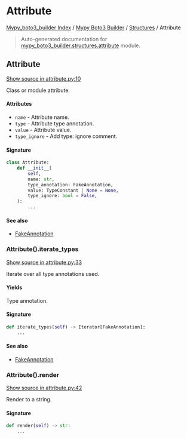 # Attribute

[Mypy_boto3_builder Index](../../README.md#mypy_boto3_builder-index) /
[Mypy Boto3 Builder](../index.md#mypy-boto3-builder) /
[Structures](./index.md#structures) /
Attribute

> Auto-generated documentation for [mypy_boto3_builder.structures.attribute](https://github.com/youtype/mypy_boto3_builder/blob/main/mypy_boto3_builder/structures/attribute.py) module.

## Attribute

[Show source in attribute.py:10](https://github.com/youtype/mypy_boto3_builder/blob/main/mypy_boto3_builder/structures/attribute.py#L10)

Class or module attribute.

#### Attributes

- `name` - Attribute name.
- `type` - Attribute type annotation.
- `value` - Attribute value.
- `type_ignore` - Add type: ignore comment.

#### Signature

```python
class Attribute:
    def __init__(
        self,
        name: str,
        type_annotation: FakeAnnotation,
        value: TypeConstant | None = None,
        type_ignore: bool = False,
    ):
        ...
```

#### See also

- [FakeAnnotation](../type_annotations/fake_annotation.md#fakeannotation)

### Attribute().iterate_types

[Show source in attribute.py:33](https://github.com/youtype/mypy_boto3_builder/blob/main/mypy_boto3_builder/structures/attribute.py#L33)

Iterate over all type annotations used.

#### Yields

Type annotation.

#### Signature

```python
def iterate_types(self) -> Iterator[FakeAnnotation]:
    ...
```

#### See also

- [FakeAnnotation](../type_annotations/fake_annotation.md#fakeannotation)

### Attribute().render

[Show source in attribute.py:42](https://github.com/youtype/mypy_boto3_builder/blob/main/mypy_boto3_builder/structures/attribute.py#L42)

Render to a string.

#### Signature

```python
def render(self) -> str:
    ...
```
